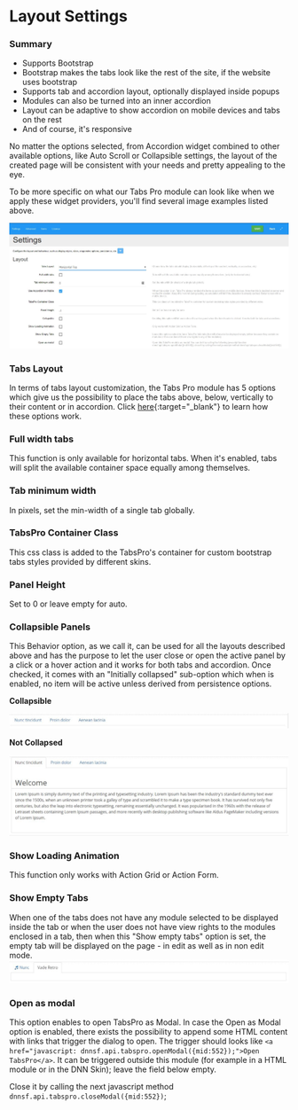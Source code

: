 # Layout Settings

### Summary

* Supports Bootstrap
* Bootstrap makes the tabs look like the rest of the site, if the website uses bootstrap
* Supports tab and accordion layout, optionally displayed inside popups
* Modules can also be turned into an inner accordion
* Layout can be adaptive to show accordion on mobile devices and tabs on the rest
* And of course, it's responsive

No matter the options selected, from Accordion widget combined to other available options, like Auto Scroll or Collapsible settings, the layout of the created page will be consistent with your needs and pretty appealing to the eye.

To be more specific on what our Tabs Pro module can look like when we apply these widget providers, you'll find several image examples listed above.

![](/tabs-pro/assets/layout.jpg)

### Tabs Layout

In terms of tabs layout customization, the Tabs Pro module has 5 options which give us the possibility to place the tabs above, below, vertically to their content or in accordion. Click [here](/tabs-pro/layout-settings/tabs-layout){:target="_blank"} to learn how these options work.

### Full width tabs

This function is only available for horizontal tabs. When it's enabled, tabs will split the available container space equally among themselves.

### Tab minimum width

In pixels, set the min-width of a single tab globally.

### TabsPro Container Class

This css class is added to the TabsPro's container for custom bootstrap tabs styles provided by different skins. 

### Panel Height

Set to 0 or leave empty for auto.

### Collapsible Panels

This Behavior option, as we call it, can be used for all the layouts described above and has the purpose to let the user close or open the active panel by a click or a hover action and it works for both tabs and accordion. Once checked, it comes with an "Initially collapsed" sub-option which when is enabled, no item will be active unless derived from persistence options.

**Collapsible**

![](/tabs-pro/assets/collapsed1.jpg)

**Not Collapsed**

![](/tabs-pro/assets/collapsed2.jpg)

### Show Loading Animation

This function only works with Action Grid or Action Form.

### Show Empty Tabs

When one of the tabs does not have any module selected to be displayed inside the tab or when the user does not have view rights to the modules enclosed in a tab, then when this "Show empty tabs" option is set, the empty tab will be displayed on the page - in edit as well as in non edit mode.![](/tabs-pro/assets/empty.jpg)

### Open as modal

This option enables to open TabsPro as Modal. In case the Open as Modal option is enabled, there exists the possibility to append some HTML content with links that trigger the dialog to open. The trigger should looks like `<a href="javascript: dnnsf.api.tabspro.openModal({mid:552});">Open TabsPro</a>`. It can be triggered outside this module \(for example in a HTML module or in the DNN Skin\); leave the field below empty.

Close it by calling the next javascript method `dnnsf.api.tabspro.closeModal({mid:552})`; 
